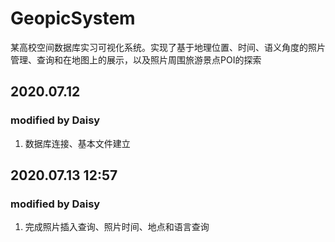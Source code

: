 # GeopicSystem
某高校空间数据库实习可视化系统。实现了基于地理位置、时间、语义角度的照片管理、查询和在地图上的展示，以及照片周围旅游景点POI的探索

## 2020.07.12
### modified by Daisy
1. 数据库连接、基本文件建立

## 2020.07.13 12:57
### modified by Daisy
1. 完成照片插入查询、照片时间、地点和语言查询
